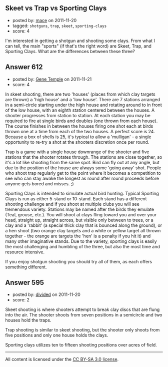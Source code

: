 ## Skeet vs Trap vs Sporting Clays

- posted by: [mace](https://stackexchange.com/users/-1/163-mace) on 2011-11-20
- tagged: `shotguns`, `trap`, `skeet`, `sporting-clays`
- score: 4

<p>I'm interested in getting a shotgun and shooting some clays. From what I can tell, the main "sports" (if that's the right word) are Skeet, Trap, and Sporting Clays. What are the differences between these three?</p>



## Answer 612

- posted by: [Gene Temple](https://stackexchange.com/users/-1/254-gene-temple) on 2011-11-21
- score: 4

<p>In skeet shooting, there are two 'houses' (places from which clay targets are thrown) a 'high house' and a 'low house'.  There are 7 stations arranged in a semi-circle starting under the high house and rotating around to in front of the low house, with an eighth station centered between the houses.  A shooter progresses from station to station.  At each station you may be required to fire at single birds and doubles (one thrown from each house).  The course finishes in between the houses firing one shot each at birds thrown one at a time from each of the two houses.  A perfect score is 24.  Because a box of shells is 25, it's typical to allow a 'mulligan' - a single opportunity to re-try a shot at the shooters discretion once per round.</p>

<p>Trap is a game with a single house downrange of the shooter and five stations that the shooter rotates through.  The stations are close together, so it's a lot like shooting from the same spot.  Bird can fly out at any angle, but due to the position of the house are always some 'going away' shot.  People who shoot trap regularly get to the point where it becomes a competition to see who can stay awake the longest as round after round proceeds before anyone gets bored and misses. ;)</p>

<p>Sporting Clays is intended to simulate actual bird hunting.  Typical Sporting Clays is run as either 5-stand or 10-stand.  Each stand has a different shooting challenge and if you shoot at multiple clubs you will see tremendous variety.  Stations may be named after the birds they emulate (Teal, grouse, etc.).  You will shoot at clays fling toward you and over your head, straight up, straight across, but visible only between to trees, or a clay and a 'rabbit' (a special thick clay that is bounced along the ground), or a hen shoot (two orange clay targets and a white or yellow target all thrown together - the orange are targets the 'hen' is a penalty if you hit it) and many other imaginative stands.  Due to the variety, sporting clays is easily the most challenging and humbling of the three, but also the most time and resource intensive.  </p>

<p>If you enjoy shotgun shooting you should try all of them, as each offers something different. </p>



## Answer 595

- posted by: [divided](https://stackexchange.com/users/-1/66-divided) on 2011-11-20
- score: 2

<p>Skeet shooting is where shooters attempt to break clay discs that are flung into the air.  The shooter shoots from seven positions in a semicircle and two houses hold the traps.</p>

<p>Trap shooting is similar to skeet shooting, but the shooter only shoots from five positions and only one house holds the clays.</p>

<p>Sporting clays utilizes ten to fifteen shooting positions over acres of field.</p>




---

All content is licensed under the [CC BY-SA 3.0 license](https://creativecommons.org/licenses/by-sa/3.0/).
